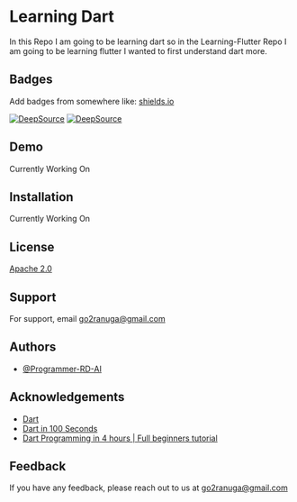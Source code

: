 # Learning Dart

In this Repo I am going to be learning dart so in the Learning-Flutter Repo I am going to be learning flutter I wanted to first understand dart more.

## Badges

Add badges from somewhere like: [shields.io](https://shields.io/)

[![DeepSource](https://deepsource.io/gh/Programmer-RD-AI/Learning-Dart.svg/?label=active+issues&show_trend=true&token=RjwNSBB-gMDMYnOYWEkxqy3b)](https://deepsource.io/gh/Programmer-RD-AI/Learning-Dart/?ref=repository-badge)
[![DeepSource](https://deepsource.io/gh/Programmer-RD-AI/Learning-Dart.svg/?label=resolved+issues&show_trend=true&token=RjwNSBB-gMDMYnOYWEkxqy3b)](https://deepsource.io/gh/Programmer-RD-AI/Learning-Dart/?ref=repository-badge)

## Demo

Currently Working On

## Installation

Currently Working On

## License

[Apache 2.0](https://www.apache.org/licenses/LICENSE-2.0)

## Support

For support, email go2ranuga@gmail.com

## Authors

- [@Programmer-RD-AI](https://www.github.com/Programmer-RD-AI)

## Acknowledgements

- [Dart](https://dart.dev/)
- [Dart in 100 Seconds](https://www.youtube.com/watch?v=NrO0CJCbYLA)
- [Dart Programming in 4 hours | Full beginners tutorial](https://www.youtube.com/watch?v=5xlVP04905w)

## Feedback

If you have any feedback, please reach out to us at go2ranuga@gmail.com
